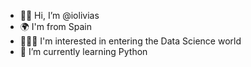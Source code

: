 - 👋🏼 Hi, I’m @iolivias
- 🌍 I'm from Spain
- 👩🏼‍💻 I'm interested in entering the Data Science world
- 🐍 I’m currently learning Python


<!---
iolivias/iolivias is a ✨ special ✨ repository because its `README.md` (this file) appears on your GitHub profile.
You can click the Preview link to take a look at your changes.
--->
